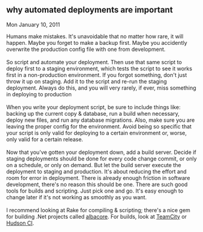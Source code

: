 
why automated deployments are important
---------------------------------------

Mon January 10, 2011

Humans make mistakes. It's unavoidable that no matter how rare, it will
happen. Maybe you forget to make a backup first. Maybe you accidently
overwrite the production config file with one from development.\
\
 So script and automate your deployment. Then use that same script to
deploy first to a staging environment, which tests the script to see it
works first in a non-production environment. If you forgot something,
don't just throw it up on staging. Add it to the script and re-run the
staging deployment. Always do this, and you will very rarely, if ever,
miss something in deploying to production\
\
 When you write your deployment script, be sure to include things like:
backing up the current copy & database, run a build when necessary,
deploy new files, and run any database migrations. Also, make sure you
are leaving the proper config for the environment. Avoid being so
specific that your script is only valid for deploying to a certain
environment or, worse, only valid for a certain release.\
\
 Now that you've gotten your deployment down, add a build server. Decide
if staging deployments should be done for every code change commit, or
only on a schedule, or only on demand. But let the build server execute
the deployment to staging and production. It's about reducing the effort
and room for error in deployment. There is already enough friction in
software development, there's no reason this should be one. There are
such good tools for builds and scripting. Just pick one and go. It's
easy enough to change later if it's not working as smoothly as you
want.\
\
 I recommend looking at Rake for compiling & scripting; there's a nice
gem for building .Net projects called
[albacore](http://albacorebuild.net/). For builds, look at
[TeamCity](http://www.jetbrains.com/teamcity/) or [Hudson
CI](http://hudson-ci.org/).
